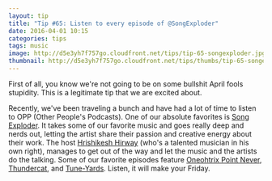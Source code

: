 ```yaml
---
layout: tip
title: "Tip #65: Listen to every episode of @SongExploder"
date: 2016-04-01 10:15
categories: tips
tags: music
image: http://d5e3yh7f757go.cloudfront.net/tips/tip-65-songexploder.jpg
thumbnail: http://d5e3yh7f757go.cloudfront.net/tips/thumbs/tip-65-songexploder.jpg
---
```

First of all, you know we're not going to be on some bullshit April fools stupidity. This is a legitimate tip that we are excited about.

Recently, we've been traveling a bunch and have had a lot of time to listen to OPP (Other People's Podcasts). One of our absolute favorites is [Song Exploder](http://songexploder.net/). It takes some of our favorite music and goes really deep and nerds out, letting the artist share their passion and creative energy about their work. The host [Hrishikesh Hirway](https://twitter.com/HrishiHirway) (who's a talented musician in his own right), manages to get out of the way and let the music and the artists do the talking. Some of our favorite episodes feature [Oneohtrix Point Never](http://songexploder.net/oneohtrix-point-never), [Thundercat](http://songexploder.net/thundercat), and [Tune-Yards](http://songexploder.net/tune-yards). Listen, it will make your Friday.